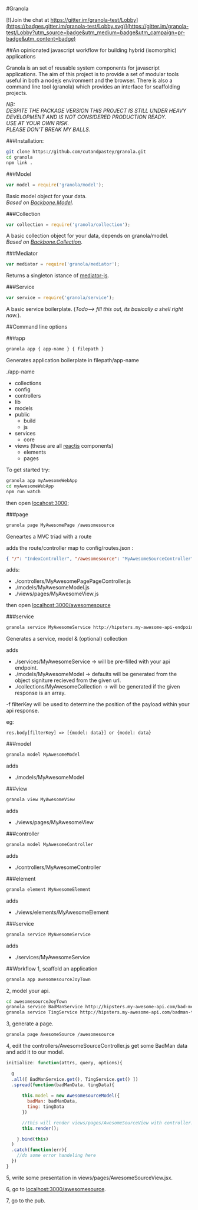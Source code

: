 #Granola

[![Join the chat at https://gitter.im/granola-test/Lobby](https://badges.gitter.im/granola-test/Lobby.svg)](https://gitter.im/granola-test/Lobby?utm_source=badge&utm_medium=badge&utm_campaign=pr-badge&utm_content=badge)

##An opinionated javascript workflow for building hybrid (isomorphic) applications

Granola is an set of reusable system components for javascript applications.  The aim of this project is to provide a set of modular tools useful in both a nodejs environment and the browser. 
There is also a command line tool (granola) which provides an interface for scaffolding projects.


<i>
NB:
<br>
  DESPITE THE PACKAGE VERSION THIS PROJECT IS STILL UNDER HEAVY DEVELOPMENT AND IS NOT CONSIDERED PRODUCTION READY.
<br>
  USE AT YOUR OWN RISK.
<br>
  PLEASE DON'T BREAK MY BALLS.
</i>


###Installation:
```bash
git clone https://github.com/cutandpastey/granola.git
cd granola
npm link .
```


###Model
```js
var model = require('granola/model');
```
Basic model object for your data.<br>
<i>Based on <a href='http://backbonejs.org/#Model' target='_blank'>Backbone.Model</a></i>.


###Collection
```js
var collection = require('granola/collection');
```
A basic collection object for your data, depends on granola/model.<br>
<i>Based on <a href='http://backbonejs.org/#Collection' target='_blank'>Backbone.Collection</a></i>.


###Mediator
```js
var mediator = require('granola/mediator');
```
Returns a singleton istance of [mediator-js](https://github.com/ajacksified/Mediator.js).


###Service
```js
var service = require('granola/service');
```
A basic service boilerplate. (<i>Todo--> fill this out, its basically a shell right now.</i>).


##Command line options


###app
```bash
granola app { app-name } { filepath }
```
Generates application boilerplate in filepath/app-name

./app-name
  - collections
  - config
  - controllers
  - lib
  - models
  - public
    - build
    - js
  - services
    - core
  - views (these are all [reactjs](http://facebook.github.io/react/) components)
    - elements
    - pages

To get started try:
```bash
granola app myAwesomeWebApp
cd myAwesomeWebApp
npm run watch
```
then open [locahost:3000](http://localhost:3000);


###page
```bash
granola page MyAwesomePage /awesomesource
```
Geneartes a MVC triad with a route

adds the route/controller map to config/routes.json :
```json
{ "/": "IndexController", "/awesomesource": "MyAwesomeSourceController" }
```
adds:
  - ./controllers/MyAwesomePagePageController.js
  - ./models/MyAwesomeModel.js
  - ./views/pages/MyAwesomeView.js

then open <a href='http://localhost:3000/awesomesource'>localhost:3000/awesomesource</a>


###service
```bash
granola service MyAwesomeService http://hipsters.my-awesome-api-endpoint.io -f filterKey (optional)
```
Generates a service, model & (optional) collection

adds
  - ./services/MyAwesomeService       ->  will be pre-filled with your api endpoint.
  - ./models/MyAwesomeModel           ->  defaults will be generated from the object signiture recieved from the given url.
  - ./collections/MyAwesomeCollection ->  will be generated if the given response is an array.

-f filterKey will be used to determine the position of the payload within your api response.

eg:
```
res.body[filterKey] => [{model: data}] or {model: data}
```

###model

```bash
granola model MyAwesomeModel
```

adds
 - ./models/MyAwesomeModel

###view

```bash
granola view MyAwesomeView
```

adds
 - ./views/pages/MyAwesomeView

###controller

```bash
granola model MyAwesomeController
```

adds
 - ./controllers/MyAwesomeController

###element

```bash
granola element MyAwesomeElement
```

adds
 - ./views/elements/MyAwesomeElement

###service

```bash
granola service MyAwesomeService
```

adds
 - ./services/MyAwesomeService


##Workflow
1, scaffold an application
```bash
granola app awesomesourceJoyTown
```

2, model your api.
```bash
cd awesomesourceJoyTown
granola service BadManService http://hipsters.my-awesome-api.com/bad-men/cutandpastey
granola service TingService http://hipsters.my-awesome-api.com/badman-ting/you-gets-me?wot-u-sayin=word
```

3, generate a page.
```bash
granola page AwesomeSource /awesomesource
```

4, edit the controllers/AwesomeSourceController.js get some BadMan data and add it to our model.
```js
initialize: function(attrs, query, options){
  
  Q
  .all([ BadManService.get(), TingService.get() ])
  .spread(function(badManData, tingData){
      
      this.model = new AwesomesourceModel({
        badMan: badManData,
        ting: tingData
      })

      //this will render views/pages/AwesomeSourceView with controller.model as view.props.model
      this.render();

    }.bind(this)
  )
  .catch(function(err){
    //do some error handeling here
  })
}
```

5, write some presentation in views/pages/AwesomeSourceView.jsx.

6, go to <a href='http://localhost:3000/awesomesource' target='_blank'>localhost:3000/awesomesource</a>.

7, go to the pub.


